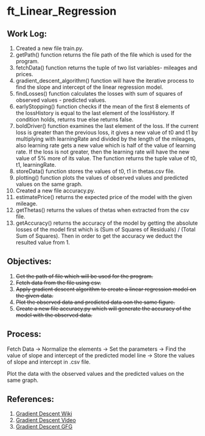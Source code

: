 # ft_Linear_Regression

## Work Log:

1. Created a new file train.py.
2. getPath() function returns the file path of the file which is used for the program.
3. fetchData() function returns the tuple of two list variables- mileages and prices.
4. gradient_descent_algorithm() function will have the iterative process to find the slope and intercept of the linear regression model.
5. findLosses() function calculates the losses with sum of squares of observed values - predicted values.
6. earlyStopping() function checks if the mean of the first 8 elements of the lossHistory is equal to the last element of the lossHistory. If condition holds, returns true else returns false.
7. boldDriver() function examines the last element of the loss. If the current loss is greater than the previous loss, it gives a new value of t0 and t1 by multiplying with learningRate and divided by the length of the mileages, also learning rate gets a new value which is half of the value of learning rate. If the loss is not greater, then the learning rate will have the new value of 5% more of its value. The function returns the tuple value of t0, t1, learningRate.
8. storeData() function stores the values of t0, t1 in thetas.csv file.
9. plotting() function plots the values of observed values and predicted values on the same graph.
10. Created a new file accuracy.py.
11. estimatePrice() returns the expected price of the model with the given mileage.
12. getThetas() returns the values of thetas when extracted from the csv file.
13. getAccuracy() returns the accuracy of the model by getting the absolute losses of the model first which is (Sum of Squares of Residuals) / (Total Sum of Squares). Then in order to get the accuracy we deduct the resulted value from 1.


## Objectives:

1. ~~Get the path of file which will be used for the program.~~
2. ~~Fetch data from the file using csv.~~
3. ~~Apply gradient descent algorithm to create a linear regression model on the given data.~~
4. ~~Plot the observed data and predicted data oon the same figure.~~
5. ~~Create a new file accuracy.py which will generate the accuracy of the model with the observed data.~~

## Process:

Fetch Data -> Normalize the elements -> Set the parameters -> Find the value of slope and intercept of the predicted model line -> Store the values of slope and intercept in .csv file.

Plot the data with the observed values and the predicted values on the same graph.

## References:

1. [Gradient Descent Wiki](https://en.wikipedia.org/wiki/Gradient_descent)
2. [Gradient Descent Video](https://www.youtube.com/watch?v=sDv4f4s2SB8)
3. [Gradient Descent GFG](https://www.geeksforgeeks.org/gradient-descent-algorithm-and-its-variants/)